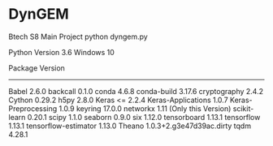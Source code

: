 # DynGEM
Btech S8 Main Project 
python dyngem.py

Python Version 3.6
Windows 10 

Package                            Version
---------------------------------- ------------------------
Babel                              2.6.0
backcall                           0.1.0
conda                              4.6.8
conda-build                        3.17.6
cryptography                       2.4.2
Cython                             0.29.2
h5py                               2.8.0
Keras                              <= 2.2.4
Keras-Applications                 1.0.7
Keras-Preprocessing                1.0.9
keyring                            17.0.0
networkx                           1.11 (Only this Version)
scikit-learn                       0.20.1
scipy                              1.1.0
seaborn                            0.9.0
six                                1.12.0
tensorboard                        1.13.1
tensorflow                         1.13.1
tensorflow-estimator               1.13.0
Theano                             1.0.3+2.g3e47d39ac.dirty
tqdm                               4.28.1
